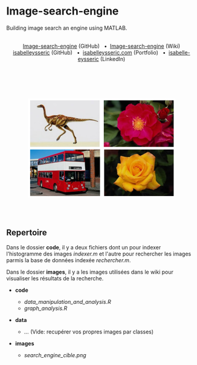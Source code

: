 # Image-search-engine
Building image search an engine using MATLAB.
<br/>
<br/>

<p align='center'>
  <a href="https://github.com/isabelleysseric/Image-search-engine">Image-search-engine</a> (GitHub)
  &nbsp; • &nbsp;<a href="https://github.com/isabelleysseric/Image-search-engine/wiki">Image-search-engine</a> (Wiki)<br/>
  <a href="https://github.com/isabelleysseric">isabelleysseric</a> (GitHub)
  &nbsp; • &nbsp;<a href="https://isabelleysseric.com/">isabelleysseric.com</a> (Portfolio)
  &nbsp; • &nbsp;<a href="https://www.linkedin.com/in/isabelle-eysseric/">isabelle-eysseric</a> (LinkedIn) <br/><br/><br/>
</p>
<br/>
<br/>


<p align='center'>
  <img src="https://github.com/isabelleysseric/Image-search-engine/blob/main/images/search_engine_cible.png" />
</p>
<br/>
<br/>


## Repertoire

Dans le dossier **code**, il y a deux fichiers dont un pour indexer l'histogramme des images *indexer.m* et l'autre pour rechercher les images parmis la base de données indexée *rechercher.m*.

Dans le dossier **images**, il y a les images utilisées dans le wiki pour visualiser les résultats de la recherche. 


- **code**
  - *data_manipulation_and_analysis.R*
  - *graph_analysis.R*
  
- **data**
  - *...* (Vide: recupérer vos propres images par classes)
  
- **images**
  - *search_engine_cible.png*


